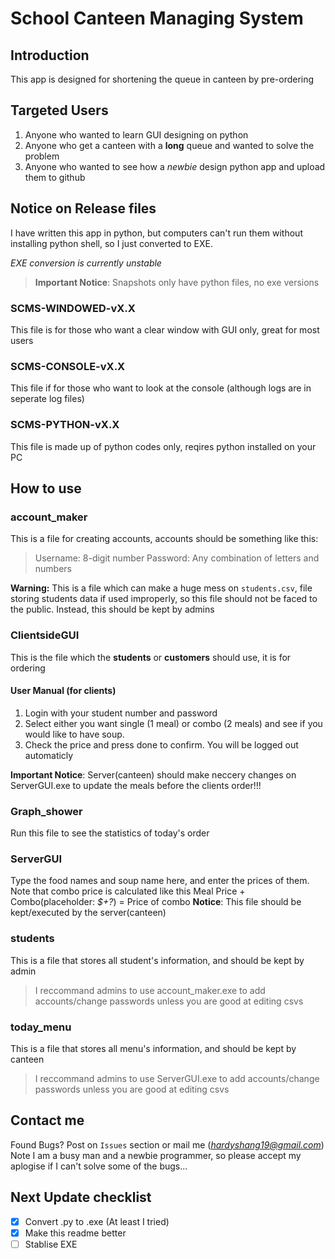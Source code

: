 # School Canteen Managing System

## Introduction

This app is designed for shortening the queue in canteen by pre-ordering

## Targeted Users

1. Anyone who wanted to learn GUI designing on python
2. Anyone who get a canteen with a **long** queue and wanted to solve the problem
3. Anyone who wanted to see how a _newbie_ design python app and upload them to github

## Notice on Release files

I have written this app in python, but computers can't run them without installing python shell, so I just converted to EXE.

*EXE conversion is currently unstable*

> **Important Notice**: Snapshots only have python files, no exe versions

### SCMS-WINDOWED-vX.X

This file is for those who want a clear window with GUI only, great for most users

### SCMS-CONSOLE-vX.X

This file if for those who want to look at the console (although logs are in seperate log files)

### SCMS-PYTHON-vX.X

This file is made up of python codes only, reqires python installed on your PC

## How to use

### account_maker

This is a file for creating accounts, accounts should be something like this:

> Username: 8-digit number
> Password: Any combination of letters and numbers

**Warning:** This is a file which can make a huge mess on `students.csv`, file storing students data if used improperly, so this file should not be faced to the public. Instead, this
should be kept by admins

### ClientsideGUI

This is the file which the **students** or **customers** should use, it is for ordering

#### User Manual (for clients)

1. Login with your student number and password
2. Select either you want single (1 meal) or combo (2 meals) and see if you would like to have soup.
3. Check the price and press done to confirm. You will be logged out automaticly

**Important Notice**: Server(canteen) should make neccery changes on ServerGUI.exe to update the meals before the clients order!!!

### Graph_shower

Run this file to see the statistics of today's order

### ServerGUI

Type the food names and soup name here, and enter the prices of them. Note that combo price is calculated like this
Meal Price + Combo(placeholder: _$+?_) = Price of combo
**Notice**: This file should be kept/executed by the server(canteen)

### students

This is a file that stores all student's information, and should be kept by admin

> I reccommand admins to use account_maker.exe to add accounts/change passwords unless you are good at editing csvs

### today_menu

This is a file that stores all menu's information, and should be kept by canteen

> I reccommand admins to use ServerGUI.exe to add accounts/change passwords unless you are good at editing csvs

## Contact me

Found Bugs? Post on `Issues` section or mail me (*hardyshang19@gmail.com*)
Note I am a busy man and a newbie programmer, so please accept my aplogise if I can't solve some of the bugs...

## Next Update checklist

* [X] Convert .py to .exe (At least I tried)
* [X] Make this readme better
* [ ] Stablise EXE
